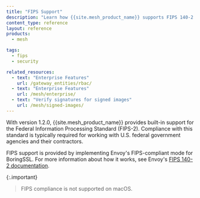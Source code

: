 ```yaml
---
title: "FIPS Support"
description: "Learn how {{site.mesh_product_name}} supports FIPS 140-2 compliance using Envoy’s BoringSSL FIPS mode for secure environments."
content_type: reference
layout: reference
products:
  - mesh

tags:
  - fips
  - security

related_resources:
  - text: "Enterprise Features"
    url: /gateway_entities/rbac/
  - text: "Enterprise Features"
    url: /mesh/enterprise/
  - text: "Verify signatures for signed images"
    url: /mesh/signed-images/
---
```


With version 1.2.0, {{site.mesh_product_name}} provides built-in support for the Federal Information Processing Standard (FIPS-2). Compliance with this standard is typically required for working with U.S. federal government agencies and their contractors.

FIPS support is provided by implementing Envoy's FIPS-compliant mode for BoringSSL. For more information about how it works, see Envoy's [FIPS 140-2 documentation](https://www.envoyproxy.io/docs/envoy/latest/intro/arch_overview/security/ssl#fips-140-2).

{:.important}
> FIPS compliance is not supported on macOS.
